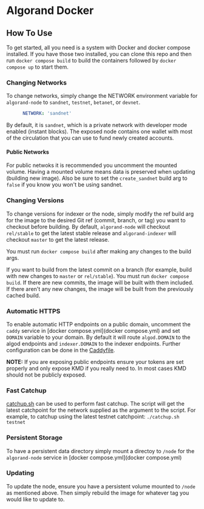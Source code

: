 # Algorand Docker

## How To Use

To get started, all you need is a system with Docker and docker compose installed. If you have those two installed, you can clone this repo and then run `docker compose build` to build the containers followed by `docker compose up` to start them. 

### Changing Networks

To change networks, simply change the NETWORK environment variable for `algorand-node` to `sandnet`, `testnet`, `betanet`, or `devnet`.

```yml
      NETWORK: 'sandnet'
```

By default, it is `sandnet`, which is a private network with developer mode enabled (instant blocks). The exposed node contains one wallet with most of the circulation that you can use to fund newly created accounts. 

#### Public Networks

For public netwoks it is recommended you uncomment the mounted volume. Having a mounted volume means data is preserved when updating (building new image). Also be sure to set the `create_sandnet` build arg to `false` if you know you won't be using sandnet. 

### Changing Versions

To change versions for indexer or the node, simply modify the ref build arg for the image to the desired Git ref (commit, branch, or tag) you want to checkout before building. By default, `algorand-node` will checkout `rel/stable` to get the latest stable release and `algorand-indexer` will checkout `master` to get the latest release. 

You must run `docker compose build` after making any changes to the build args. 

If you want to build from the latest commit on a branch (for example, build with new changes to `master` or `rel/stable`). You must run `docker compose build`. If there are new commits, the image will be built with them included. If there aren't any new changes, the image will be built from the previously cached build.

### Automatic HTTPS

To enable automatic HTTP endpoints on a public domain, uncomment the `caddy` service in [docker compose.yml](docker compose.yml) and set `DOMAIN` variable to your domain. By default it will route `algod.DOMAIN` to the algod endpoints and `indexer.DOMAIN` to the indexer endpoints. Further configuration can be done in the [Caddyfile](./Caddyfile). 

**NOTE:** If you are exposing public endpoints ensure your tokens are set properly and only expose KMD if you really need to. In most cases KMD should not be publicly exposed. 

### Fast Catchup

[catchup.sh](./catchup.sh) can be used to perform fast catchup. The script will get the latest catchpoint for the network supplied as the argument to the script. For example, to catchup using the latest testnet catchpoint: `./catchup.sh testnet`

### Persistent Storage

To have a persistent data directory simply mount a directoy to `/node` for the `algorand-node` service in [docker compose.yml](docker compose.yml)

### Updating

To update the node, ensure you have a persistent volume mounted to `/node` as mentioned above. Then simply rebuild the image for whatever tag you would like to update to.